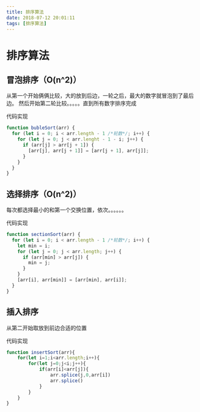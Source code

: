 ```yaml
---
title: 排序算法
date: 2018-07-12 20:01:11
tags: [排序算法]
---
```


# 排序算法

## 冒泡排序（O(n^2)）

从第一个开始俩俩比较，大的放到后边，一轮之后，最大的数字就冒泡到了最后边。
然后开始第二轮比较。。。。。直到所有数字排序完成

代码实现

```javascript
function bubleSort(arr) {
  for (let i = 0; i < arr.length - 1 /*轮数*/; i++) {
    for (let j = 0; j < arr.lenght - 1 - i; j++) {
      if (arr[j] > arr[j + 1]) {
        [arr[j], arr[j + 1]] = [arr[j + 1], arr[j]];
      }
    }
  }
}
```

## 选择排序（O(n^2)）

每次都选择最小的和第一个交换位置，依次。。。。。。

代码实现

```javascript
function sectionSort(arr) {
  for (let i = 0; i < arr.length - 1 /*轮数*/; i++) {
    let min = i;
    for (let j = 0; j < arr.length; j++) {
      if (arr[min] > arr[j]) {
        min = j;
      }
    }
    [arr[i], arr[min]] = [arr[min], arr[i]];
  }
}
```

## 插入排序

从第二开始取放到前边合适的位置

代码实现

```javascript
function insertSort(arr){
    for(let i=1;i<arr.length;i++){
        for(let j=0;j<i;j++){
            if(arr[i]<arr[j]){
                arr.splice(j,0,arr[i])
                arr.splice()
            }
        }
    }
}
```
